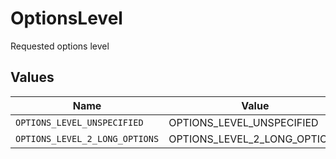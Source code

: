 # OptionsLevel

Requested options level


## Values

| Name                           | Value                          |
| ------------------------------ | ------------------------------ |
| `OPTIONS_LEVEL_UNSPECIFIED`    | OPTIONS_LEVEL_UNSPECIFIED      |
| `OPTIONS_LEVEL_2_LONG_OPTIONS` | OPTIONS_LEVEL_2_LONG_OPTIONS   |